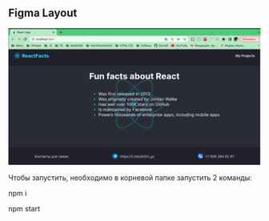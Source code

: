 ## Figma Layout

![first](https://github.com/YZDmitriy/Project-Figma/blob/master/public/image/figma1.png)

Чтобы запустить, необходимо в корневой папке запустить 2 команды:

npm i

npm start

